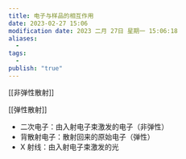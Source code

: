 ```yaml
---
title: 电子与样品的相互作用
date: 2023-02-27 15:06
modification date: 2023 二月 27日 星期一 15:06:18
aliases:
  - 
tags:
  - 
publish: "true"
---
```


[[非弹性散射]]

[[弹性散射]]

- 二次电子：由入射电子束激发的电子（非弹性）
- 背散射电子：散射回来的原始电子（弹性）
- X 射线：由入射电子束激发的光
